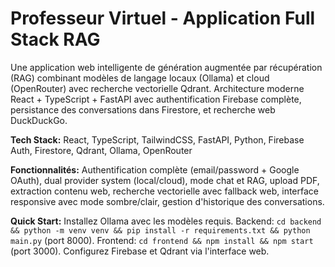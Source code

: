 # Professeur Virtuel - Application Full Stack RAG

Une application web intelligente de génération augmentée par récupération (RAG) combinant modèles de langage locaux (Ollama) et cloud (OpenRouter) avec recherche vectorielle Qdrant. Architecture moderne React + TypeScript + FastAPI avec authentification Firebase complète, persistance des conversations dans Firestore, et recherche web DuckDuckGo.

**Tech Stack:** React, TypeScript, TailwindCSS, FastAPI, Python, Firebase Auth, Firestore, Qdrant, Ollama, OpenRouter

**Fonctionnalités:** Authentification complète (email/password + Google OAuth), dual provider system (local/cloud), mode chat et RAG, upload PDF, extraction contenu web, recherche vectorielle avec fallback web, interface responsive avec mode sombre/clair, gestion d'historique des conversations.

**Quick Start:** Installez Ollama avec les modèles requis. Backend: `cd backend && python -m venv venv && pip install -r requirements.txt && python main.py` (port 8000). Frontend: `cd frontend && npm install && npm start` (port 3000). Configurez Firebase et Qdrant via l'interface web.